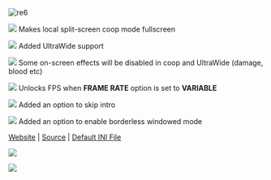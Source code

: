 ![re6](http://thirteenag.github.io/screens/re6/main2.jpg)

![](https://habrastorage.org/webt/ow/yy/mg/owyymgpibfqzfbwyf_iqoiqrede.png) Makes local split-screen coop mode fullscreen

![](https://habrastorage.org/webt/ow/yy/mg/owyymgpibfqzfbwyf_iqoiqrede.png) Added UltraWide support

![](https://habrastorage.org/webt/31/qm/gv/31qmgv6q0kj8zie1itat5ygfsuq.png) Some on-screen effects will be disabled in coop and UltraWide (damage, blood etc)

![](https://habrastorage.org/webt/ow/yy/mg/owyymgpibfqzfbwyf_iqoiqrede.png) Unlocks FPS when **FRAME RATE** option is set to **VARIABLE**

![](https://habrastorage.org/webt/ow/yy/mg/owyymgpibfqzfbwyf_iqoiqrede.png) Added an option to skip intro

![](https://habrastorage.org/webt/ow/yy/mg/owyymgpibfqzfbwyf_iqoiqrede.png) Added an option to enable borderless windowed mode

[Website](http://thirteenag.github.io/wfp#re6) | [Source](https://github.com/ThirteenAG/WidescreenFixesPack/blob/master/source/ResidentEvil6.FusionFix/dllmain.cpp) | [Default INI File](https://github.com/ThirteenAG/WidescreenFixesPack/blob/master/data/ResidentEvil6.FusionFix/scripts/ResidentEvil6.FusionFix.ini)

![](https://github.com/ThirteenAG/WidescreenFixesPack/assets/4904157/47f7d7ba-adc8-45c1-a601-b80e3d7b9c42)

![](https://github.com/ThirteenAG/WidescreenFixesPack/assets/4904157/31c645bd-a501-4efc-960b-0dfa216d2007)
